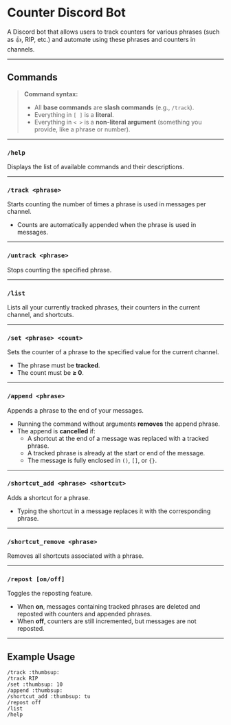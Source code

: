 # Counter Discord Bot

A Discord bot that allows users to track counters for various phrases (such as 👍, RIP, etc.) and automate using these phrases and counters in channels.

---

## Commands

> **Command syntax:**
> - All **base commands** are **slash commands** (e.g., `/track`).
> - Everything in `[ ]` is a **literal**.
> - Everything in `< >` is a **non-literal argument** (something you provide, like a phrase or number).

---

### `/help`
Displays the list of available commands and their descriptions.

---

### `/track <phrase>`
Starts counting the number of times a phrase is used in messages per channel.
- Counts are automatically appended when the phrase is used in messages.

---

### `/untrack <phrase>`
Stops counting the specified phrase.

---

### `/list`
Lists all your currently tracked phrases, their counters in the current channel, and shortcuts.

---

### `/set <phrase> <count>`
Sets the counter of a phrase to the specified value for the current channel.
- The phrase must be **tracked**.
- The count must be **≥ 0**.

---

### `/append <phrase>`
Appends a phrase to the end of your messages.
- Running the command without arguments **removes** the append phrase.
- The append is **cancelled** if:
    - A shortcut at the end of a message was replaced with a tracked phrase.
    - A tracked phrase is already at the start or end of the message.
    - The message is fully enclosed in `()`, `[]`, or `{}`.

---

### `/shortcut_add <phrase> <shortcut>`
Adds a shortcut for a phrase.
- Typing the shortcut in a message replaces it with the corresponding phrase.

---

### `/shortcut_remove <phrase>`
Removes all shortcuts associated with a phrase.

---

### `/repost [on/off]`
Toggles the reposting feature.
- When **on**, messages containing tracked phrases are deleted and reposted with counters and appended phrases.
- When **off**, counters are still incremented, but messages are not reposted.

---

## Example Usage
```plaintext
/track :thumbsup:
/track RIP
/set :thumbsup: 10
/append :thumbsup:
/shortcut_add :thumbsup: tu
/repost off
/list
/help
